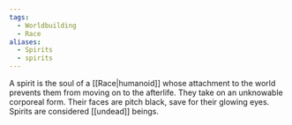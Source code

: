 ```yaml
---
tags:
  - Worldbuilding
  - Race
aliases:
  - Spirits
  - spirits
---
```

A spirit is the soul of a [[Race|humanoid]] whose attachment to the world prevents them from moving on to the afterlife. They take on an unknowable corporeal form. Their faces are pitch black, save for their glowing eyes. Spirits are considered [[undead]] beings.